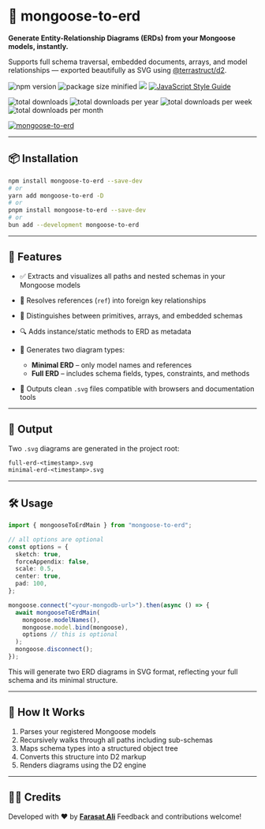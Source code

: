 # 🧩 mongoose-to-erd

**Generate Entity-Relationship Diagrams (ERDs) from your Mongoose models, instantly.**

Supports full schema traversal, embedded documents, arrays, and model relationships — exported beautifully as SVG using [@terrastruct/d2](https://github.com/terrastruct/d2).

![npm version](https://img.shields.io/npm/v/mongoose-to-erd.svg)
![package size minified](https://img.shields.io/bundlephobia/min/mongoose-to-erd?style=plastic)
[![](https://data.jsdelivr.com/v1/package/npm/mongoose-to-erd/badge)](https://www.jsdelivr.com/package/npm/mongoose-to-erd)
[![JavaScript Style Guide](https://img.shields.io/badge/code_style-standard-brightgreen.svg)](https://standardjs.com)

![total downloads](https://img.shields.io/npm/dt/mongoose-to-erd.svg)
![total downloads per year](https://img.shields.io/npm/dy/mongoose-to-erd.svg)
![total downloads per week](https://img.shields.io/npm/dw/mongoose-to-erd.svg)
![total downloads per month](https://img.shields.io/npm/dm/mongoose-to-erd.svg)

[download-image]: https://img.shields.io/npm/dm/mongoose-to-erd.svg
[download-url]: https://npmjs.org/package/mongoose-to-erd

[![mongoose-to-erd](https://nodei.co/npm/mongoose-to-erd.png)](https://npmjs.org/package/mongoose-to-erd)

---

## 📦 Installation

```bash
npm install mongoose-to-erd --save-dev
# or
yarn add mongoose-to-erd -D
# or
pnpm install mongoose-to-erd --save-dev
# or
bun add --development mongoose-to-erd
```

---

## 🧠 Features

- ✅ Extracts and visualizes all paths and nested schemas in your Mongoose models
- 🔄 Resolves references (`ref`) into foreign key relationships
- 🧱 Distinguishes between primitives, arrays, and embedded schemas
- 🔍 Adds instance/static methods to ERD as metadata
- 🧾 Generates two diagram types:

  - **Minimal ERD** – only model names and references
  - **Full ERD** – includes schema fields, types, constraints, and methods

- 📄 Outputs clean `.svg` files compatible with browsers and documentation tools

---

## 📂 Output

Two `.svg` diagrams are generated in the project root:

```txt
full-erd-<timestamp>.svg
minimal-erd-<timestamp>.svg
```

---

## 🛠️ Usage

```ts
import { mongooseToErdMain } from "mongoose-to-erd";

// all options are optional
const options = {
  sketch: true,
  forceAppendix: false,
  scale: 0.5,
  center: true,
  pad: 100,
};

mongoose.connect("<your-mongodb-url>").then(async () => {
  await mongooseToErdMain(
    mongoose.modelNames(),
    mongoose.model.bind(mongoose),
    options // this is optional
  );
  mongoose.disconnect();
});
```

This will generate two ERD diagrams in SVG format, reflecting your full schema and its minimal structure.

---

## 🧠 How It Works

1. Parses your registered Mongoose models
2. Recursively walks through all paths including sub-schemas
3. Maps schema types into a structured object tree
4. Converts this structure into D2 markup
5. Renders diagrams using the D2 engine

---

## 🧑‍🎓 Credits

Developed with ❤️ by **[Farasat Ali](https://github.com/faraasat)**
Feedback and contributions welcome!
